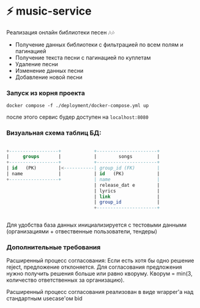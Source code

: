 # ⚡ music-service 
Реализация онлайн библиотеки песен 🎶🎶



- Получение данных библиотеки с фильтрацией по всем полям и
пагинацией
- Получение текста песни с пагинацией по куплетам
- Удаление песни
- Изменение данных песни
- Добавление новой песни


### Запуск из корня проекта

```make
docker compose -f ./deployment/docker-compose.yml up
```
после этого сервис будер доступен на `localhost:8080`



### Визуальная схема таблиц БД:

```sql

+------------------+            +----------------------+
|     groups       |            |        songs         |
+------------------+            +----------------------+
| id   (PK)        |<-----------| group_id (FK)        |
| name             |            | id   (PK)            |
+------------------+            | name                 |
                                | release_dat e        |
                                | lyrics               |
                                | link                 |
                                | group_id             |
                                +----------------------+



```

Для удобства база данных инициализируется с тестовыми данными (организациями + отвественные пользователи, тендеры) 



### Дополнительные требования

Расширенный процесс согласования:
Если есть хотя бы одно решение reject, предложение отклоняется.
Для согласования предложения нужно получить решения больше или равно кворуму.
Кворум = min(3, количество ответственных за организацию).


Расширенный процесс согласования реализован в виде wrapper'а над стандартным usecase'ом bid